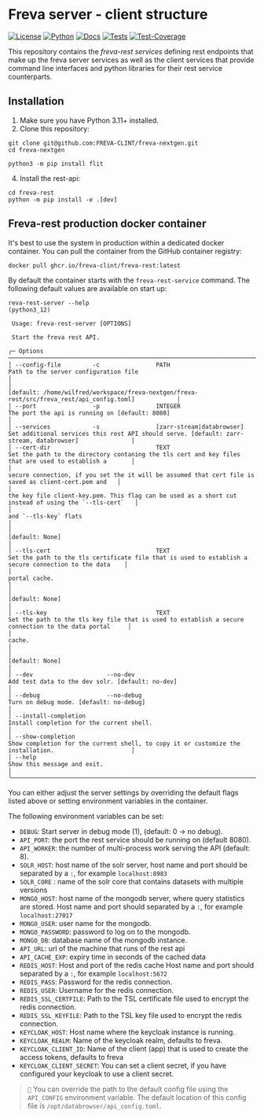 # Freva server - client structure

[![License](https://img.shields.io/badge/License-BSD-purple.svg)](LICENSE)
[![Python](https://img.shields.io/badge/python-3.12-red.svg)](https://www.python.org/downloads/release/python-312/)
[![Docs](https://img.shields.io/badge/API-Doc-green.svg)](https://freva-clint.github.io/freva-nextgen)
[![Tests](https://github.com/FREVA-CLINT/freva-nextgen/actions/workflows/ci_job.yml/badge.svg)](https://github.com/FREVA-CLINT/freva-nextgen/actions)
[![Test-Coverage](https://codecov.io/github/FREVA-CLINT/freva-nextgen/branch/init/graph/badge.svg?token=dGhXxh7uP3)](https://codecov.io/github/FREVA-CLINT/freva-nextgen)

This repository contains the *freva-rest services* defining rest endpoints
that make up the freva server services as well as the client
services that provide command line interfaces and python libraries for their
rest service counterparts.

## Installation

1. Make sure you have Python 3.11+ installed.
2. Clone this repository:

```console
git clone git@github.com:FREVA-CLINT/freva-nextgen.git
cd freva-nextgen
```

```console
python3 -m pip install flit
```

4. Install the rest-api:

```console
cd freva-rest
python -m pip install -e .[dev]
```

## Freva-rest production docker container
It's best to use the system in production within a dedicated docker container.
You can pull the container from the GitHub container registry:

```console
docker pull ghcr.io/freva-clint/freva-rest:latest
```

By default the container starts with the ``freva-rest-service`` command.
The following default values are available on start up:

```console
reva-rest-server --help                                                                                                                                     (python3_12)

 Usage: freva-rest-server [OPTIONS]

 Start the freva rest API.

╭─ Options ────────────────────────────────────────────────────────────────────────────────────────────────────────────────────────────────────────────────────────────────╮
│ --config-file         -c                PATH                       Path to the server configuration file                                                                 │
│                                                                    [default: /home/wilfred/workspace/freva-nextgen/freva-rest/src/freva_rest/api_config.toml]            │
│ --port                -p                INTEGER                    The port the api is running on [default: 8080]                                                        │
│ --services            -s                [zarr-stream|databrowser]  Set additional services this rest API should serve. [default: zarr-stream, databrowser]               │
│ --cert-dir                              TEXT                       Set the path to the directory contaning the tls cert and key files that are used to establish a       │
│                                                                    secure connection, if you set the it will be assumed that cert file is saved as client-cert.pem and   │
│                                                                    the key file client-key.pem. This flag can be used as a short cut instead of using the `--tls-cert`   │
│                                                                    and `--tls-key` flats                                                                                 │
│                                                                    [default: None]                                                                                       │
│ --tls-cert                              TEXT                       Set the path to the tls certificate file that is used to establish a secure connection to the data    │
│                                                                    portal cache.                                                                                         │
│                                                                    [default: None]                                                                                       │
│ --tls-key                               TEXT                       Set the path to the tls key file that is used to establish a secure connection to the data portal     │
│                                                                    cache.                                                                                                │
│                                                                    [default: None]                                                                                       │
│ --dev                     --no-dev                                 Add test data to the dev solr. [default: no-dev]                                                      │
│ --debug                   --no-debug                               Turn on debug mode. [default: no-debug]                                                               │
│ --install-completion                                               Install completion for the current shell.                                                             │
│ --show-completion                                                  Show completion for the current shell, to copy it or customize the installation.                      │
│ --help                                                             Show this message and exit.                                                                           │
╰──────────────────────────────────────────────────────────────────────────────────────────────────────────────────────────────────────────────────────────────────────────╯
```

You can either adjust the server settings by overriding the default flags
listed above or setting environment variables in the container.

The following environment variables can be set:

- ``DEBUG``: Start server in debug mode (1), (default: 0 -> no debug).
- ``API_PORT``: the port the rest service should be running on (default 8080).
- ``API_WORKER``: the number of multi-process work serving the API (default: 8).
- ``SOLR_HOST``: host name of the solr server, host name and port should be
                 separated by a ``:``, for example ``localhost:8983``
- ``SOLR_CORE`` : name of the solr core that contains datasets with multiple
                  versions
- ``MONGO_HOST``: host name of the mongodb server, where query statistics are
                 stored. Host name and port should separated by a ``:``, for
                 example ``localhost:27017``
- ``MONGO_USER``: user name for the mongodb.
- ``MONGO_PASSWORD``: password to log on to the mongodb.
- ``MONGO_DB``: database name of the mongodb instance.
- ``API_URL``: url of the machine that runs of the rest api
- ``API_CACHE_EXP``: expiry time in seconds of the cached data
- ``REDIS_HOST``: Host and port of the redis cache
                  Host name and port should separated by a ``:``, for
                  example ``localhost:5672``
- ``REDIS_PASS``: Password for the redis connection.
- ``REDIS_USER``: Username for the redis connection.
- ``REDIS_SSL_CERTFILE``: Path to the TSL certificate file used to encrypt
                          the redis connection.
- ``REDIS_SSL_KEYFILE``: Path to the TSL key file used to encrypt the redis
                         connection.
- ``KEYCLOAK_HOST``: Host name where the keycloak instance is running.
- ``KEYCLOAK_REALM``: Name of the keycloak realm, defaults to freva.
- ``KEYCLOAK_CLIENT_ID``: Name of the client (app) that is used to create
                          the access tokens, defaults to freva
- ``KEYCLOAK_CLIENT_SECRET``: You can set a client secret, if you have
                              configured your keycloak to use a client secret.

> ``📝`` You can override the path to the default config file using the ``API_CONFIG``
         environment variable. The default location of this config file is
         ``/opt/databrowser/api_config.toml``.
